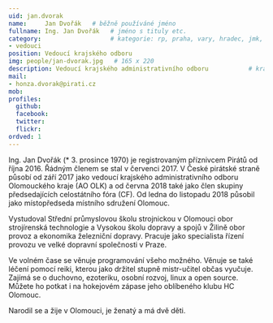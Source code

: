 ```yaml
---
uid: jan.dvorak
name:     Jan Dvořák   # běžně používáné jméno
fullname: Ing. Jan Dvořák   # jméno s tituly etc.
category:                   # kategorie: rp, praha, vary, hradec, jmk, senat
- vedouci
position: Vedoucí krajského odboru
img: people/jan-dvorak.jpg   # 165 x 220
description: Vedoucí krajského administrativního odboru           # kratký popis, max 160 znaků
mail:
- honza.dvorak@pirati.cz 
mob:        
profiles:
  github:                 
  facebook:       
  twitter:      
  flickr:
ordved: 1 
---
```

Ing. Jan Dvořák (* 3. prosince 1970) je registrovaným příznivcem Pirátů od října 2016. Řádným členem se stal v červenci 2017. V České pirátské straně působí od září 2017 jako vedoucí krajského administrativního odboru Olomouckého kraje (AO OLK) a od června 2018 také jako člen skupiny předsedajících celostátního fóra (CF). Od ledna do listopadu 2018 působil jako místopředseda místního sdružení Olomouc.

Vystudoval Střední průmyslovou školu strojnickou v Olomouci obor strojírenská technologie a Vysokou školu dopravy a spojů v Žilině obor provoz a ekonomika železniční dopravy. Pracuje jako specialista řízení provozu ve velké dopravní společnosti v Praze.

Ve volném čase se věnuje programování všeho možného. Věnuje se také léčení pomocí reiki, kterou jako držitel stupně mistr-učitel občas vyučuje. Zajímá se o duchovno, ezoteriku, osobní rozvoj, linux a open source. Můžete ho potkat i na hokejovém zápase jeho oblíbeného klubu HC Olomouc.

Narodil se a žije v Olomouci, je ženatý a má dvě děti. 